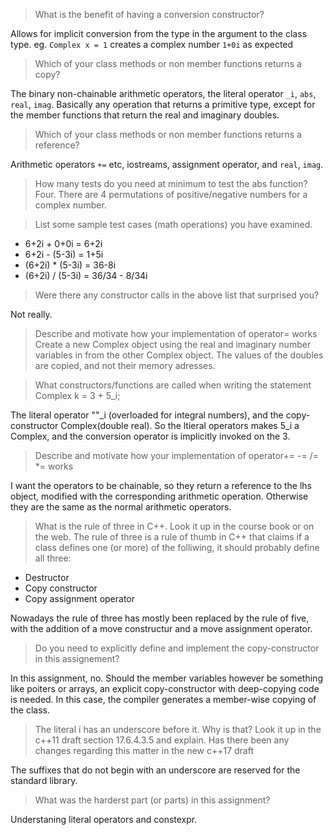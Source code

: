 > What is the benefit of having a conversion constructor?

Allows for implicit conversion from the type in the argument to the class type.
eg. `Complex x = 1` creates a complex number `1+0i` as expected

> Which of your class methods or non member functions returns a copy?

The binary non-chainable arithmetic operators, the literal operator `_i`, `abs`, `real`, `imag`. Basically any operation that returns a primitive type, except for the member functions that return the real and imaginary doubles.

> Which of your class methods or non member functions returns a reference?

Arithmetic operators `+=` etc, iostreams, assignment operator, and `real`, `imag`.

> How many tests do you need at minimum to test the abs function?
Four. There are 4 permutations of positive/negative numbers for a complex number.

> List some sample test cases (math operations) you have examined.

* 6+2i + 0+0i = 6+2i
* 6+2i - (5-3i) = 1+5i
* (6+2i) * (5-3i) = 36-8i
* (6+2i) / (5-3i) = 36/34 - 8/34i

> Were there any constructor calls in the above list that surprised you?

Not really.

> Describe and motivate how your implementation of operator= works
Create a new Complex object using the real and imaginary number variables in from the other Complex object. The values of the doubles are copied, and not their memory adresses.

> What constructors/functions are called when writing the statement Complex k = 3 + 5_i;

The literal operator ""_i (overloaded for integral numbers), and the copy-constructor Complex(double real).
So the ltieral operators makes 5_i a Complex, and the conversion operator is implicitly invoked on the 3. 

> Describe and motivate how your implementation of operator+= -= /= *= works

I want the operators to be chainable, so they return a reference to the lhs object, modified with the corresponding arithmetic operation. Otherwise they are the same as the normal arithmetic operators. 

> What is the rule of three in C++. Look it up in the course book or on the web.
The rule of three is a rule of thumb in C++ that claims if a class defines one (or more) of the folliwing, it should probably define all three:

* Destructor
* Copy constructor
* Copy assignment operator

Nowadays the rule of three has mostly been replaced by the rule of five, with the addition of a move constructur and a move assignment operator.

> Do you need to explicitly define and implement the copy-constructor in this assignement?

In this assignment, no. Should the member variables however be something like poiters or arrays, an explicit copy-constructor with deep-copying code is needed. In this case, the compiler generates a member-wise copying of the class.

> The literal i has an underscore before it. Why is that? Look it up in the c++11 draft section 17.6.4.3.5 and explain. Has there been any changes regarding this matter in the new c++17 draft

The suffixes that do not begin with an underscore are reserved for the standard library.

> What was the harderst part (or parts) in this assignment?

Understaning literal operators and constexpr.
